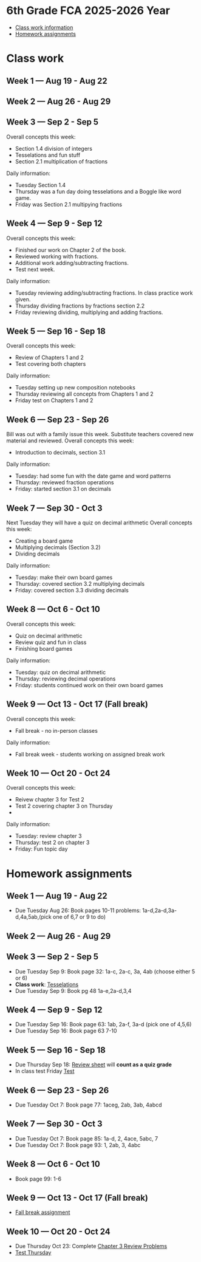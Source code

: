 # 6th Grade FCA 2025-2026 Year

* [Class work information](#class-work)
* [Homework assignments](#homework-assignments)





# Class work
## Week 1 — Aug 19 - Aug 22

## Week 2 — Aug 26 - Aug 29

## Week 3 — Sep 2 - Sep 5
Overall concepts this week:
* Section 1.4 division of integers
* Tesselations and fun stuff
* Section 2.1 multiplication of fractions

Daily information:
* Tuesday Section 1.4
* Thursday was a fun day doing tesselations and a Boggle like word game.
* Friday was Section 2.1 multipying fractions

## Week 4 — Sep 9 - Sep 12
Overall concepts this week:
* Finished our work on Chapter 2 of the book.
* Reviewed working with fractions.
* Additional work adding/subtracting fractions.
* Test next week.

Daily information:
* Tuesday reviewing adding/subtracting fractions.  In class practice work given.
* Thursday dividing fractions by fractions section 2.2
* Friday reviewing dividing, multiplying and adding fractions.

## Week 5 — Sep 16 - Sep 18
Overall concepts this week:
* Review of Chapters 1 and 2
* Test covering both chapters

Daily information:
* Tuesday setting up new composition notebooks
* Thursday reviewing all concepts from Chapters 1 and 2
* Friday test on Chapters 1 and 2

## Week 6 — Sep 23 - Sep 26
Bill was out with a family issue this week. Substitute teachers covered new material and reviewed.
Overall concepts this week:
* Introduction to decimals, section 3.1

Daily information:
* Tuesday: had some fun with the date game and word patterns
* Thursday: reviewed fraction operations
* Friday: started section 3.1 on decimals

## Week 7 — Sep 30 - Oct 3
Next Tuesday they will have a quiz on decimal arithmetic
Overall concepts this week:
* Creating a board game
* Multiplying decimals (Section 3.2)
* Dividing decimals

Daily information:
* Tuesday: make their own board games
* Thursday: covered section 3.2 multiplying decimals
* Friday: covered section 3.3 dividing decimals

## Week 8 — Oct 6 - Oct 10
Overall concepts this week:
* Quiz on decimal arithmetic
* Review quiz and fun in class
* Finishing board games

Daily information:
* Tuesday: quiz on decimal arithmetic
* Thursday: reviewing decimal operations
* Friday: students continued work on their own board games

## Week 9 — Oct 13 - Oct 17 (Fall break)
Overall concepts this week:
* Fall break - no in-person classes

Daily information:
* Fall break week - students working on assigned break work

## Week 10 — Oct 20 - Oct 24
Overall concepts this week:
* Reivew chapter 3 for Test 2
* Test 2 covering chapter 3 on Thursday
* 

Daily information:
* Tuesday: review chapter 3
* Thursday: test 2 on chapter 3
* Friday: Fun topic day


# Homework assignments
## Week 1 — Aug 19 - Aug 22

* Due Tuesday Aug 26: Book pages 10-11 problems: 1a-d,2a-d,3a-d,4a,5ab,(pick one of 6,7 or 9 to do)

## Week 2 — Aug 26 - Aug 29


## Week 3 — Sep 2 - Sep 5
* Due Tuesday Sep 9: Book page 32: 1a-c, 2a-c, 3a, 4ab (choose either 5 or 6)
* **Class work**: [Tesselations](https://docs.google.com/document/d/1l6g3_WWPxgOP-ggl2ReQB69R2gYpoIu2Rqoc06YMD3k/edit?usp=sharing)
* Due Tuesday Sep 9: Book pg 48 1a-e,2a-d,3,4

## Week 4 — Sep 9 - Sep 12

* Due Tuesday Sep 16: Book page 63: 1ab, 2a-f, 3a-d (pick one of 4,5,6)
* Due Tuesday Sep 16: Book page 63 7-10

## Week 5 — Sep 16 - Sep 18
* Due Thursday Sep 18: [Review sheet](grade6-math-review-ch1-2.md) will **count as a quiz grade**
* In class test Friday [Test](grade6_test_ch1-2.pdf)

## Week 6 — Sep 23 - Sep 26
* Due Tuesday Oct 7: Book page 77: 1aceg, 2ab, 3ab, 4abcd

## Week 7 — Sep 30 - Oct 3
* Due Tuesday Oct 7: Book page 85: 1a-d, 2, 4ace, 5abc, 7
* Due Tuesday Oct 7: Book page 93: 1, 2ab, 3, 4abc


## Week 8 — Oct 6 - Oct 10
* Book page 99: 1-6

## Week 9 — Oct 13 - Oct 17 (Fall break)
* [Fall break assignment](fall-break.md)

## Week 10 — Oct 20 - Oct 24
* Due Thursday Oct 23: Complete [Chapter 3 Review Problems](grade6-test_ch3_review.md)
* [Test Thursday](grade6_decimal_operations_test.pdf)
